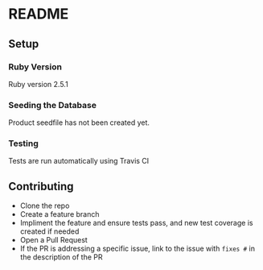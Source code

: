 # README

## Setup

### Ruby Version

Ruby version 2.5.1

### Seeding the Database

Product seedfile has not been created yet.

### Testing

Tests are run automatically using Travis CI

## Contributing

* Clone the repo
* Create a feature branch
* Impliment the feature and ensure tests pass, and new test coverage is created if needed
* Open a Pull Request
* If the PR is addressing a specific issue, link to the issue with `fixes #` in the description of the PR
